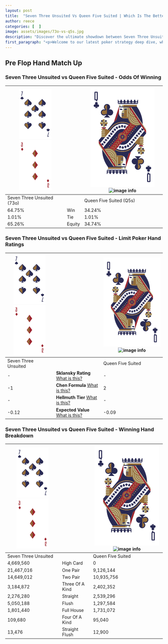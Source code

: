 ```yaml
---
layout: post
title:  "Seven Three Unsuited Vs Queen Five Suited | Which Is The Better Hand In Poker? A Complete Guide"
author: reece
categories: [  ]
image: assets/images/73o-vs-q5s.jpg
description: "Discover the ultimate showdown between Seven Three Unsuited and Queen Five Suited in poker! Uncover the odds, strategies, and scenarios where one hand triumphs over the other. Get ready to up your poker game with this thrilling analysis."
first_paragraph: "<p>Welcome to our latest poker strategy deep dive, where we're pitting two distinct hands against each other in a high-stakes showdown: Seven Three Unsuited vs Queen Five Suited.</p><p>In the dynamic world of poker, every decision counts, and knowing which hand holds the upper hand is key to your success at the table.</p><p>In this article, we'll dissect these two hands, explore the scenarios where one dominates the other, and equip you with the knowledge to make strategic choices that can tip the odds in your favor.</p><p>Get ready to unravel the intriguing dynamics of these poker hands and elevate your game to new heights.</p>"
---
```




[comment]: # (sp0)

## Pre Flop Hand Match Up

<div class="table hand-ratings" markdown="1"> 



### Seven Three Unsuited vs Queen Five Suited - Odds Of Winning


    
| ![image info](assets/images/hand1/7.png) ![image info](assets/images/hand1/3o.png) |  | ![image info](assets/images/hand2/Q.png) ![image info](assets/images/hand2/5s.png) |
| -------- | -------- | -------- |
| Seven Three Unsuited (73o) |  | Queen Five Suited (Q5s) |
| 64.75% | Win | 34.24% |
| 1.01% | Tie | 1.01% |
| 65.26% | Equity | 34.74% |




[comment]: # (sp1)



### Seven Three Unsuited vs Queen Five Suited - Limit Poker Hand Ratings


    
| ![image info](assets/images/hand1/7.png) ![image info](assets/images/hand1/3o.png) |  | ![image info](assets/images/hand2/Q.png) ![image info](assets/images/hand2/5s.png) |
| -------- | -------- | -------- |
| Seven Three Unsuited |  | Queen Five Suited |
| - | **Sklansky Rating** [What is this?](/sklansky-rating-explained) | - |
| -1 | **Chen Formula** [What is this?](/chen-formula-explained) | 2 |
| - | **Hellmuth Tier** [What is this?](/Hellmuth-tier-explained) | - |
| -0.12 | **Expected Value** [What is this?](/expected-value-explained) | -0.09 |




[comment]: # (sp2)



### Seven Three Unsuited vs Queen Five Suited - Winning Hand Breakdown


    
| ![image info](assets/images/hand1/7.png) ![image info](assets/images/hand1/3o.png) |  | ![image info](assets/images/hand2/Q.png) ![image info](assets/images/hand2/5s.png) |
| -------- | -------- | -------- |
| Seven Three Unsuited |  | Queen Five Suited |
| 4,669,560 | High Card | 0 |
| 21,467,016 | One Pair | 9,126,144 |
| 14,649,012 | Two Pair | 10,935,756 |
| 3,184,872 | Three Of A Kind | 2,402,352 |
| 2,276,280 | Straight | 2,539,296 |
| 5,050,188 | Flush | 1,297,584 |
| 1,801,440 | Full House | 1,731,072 |
| 109,680 | Four Of A Kind | 95,040 |
| 13,476 | Straight Flush | 12,900 |




[comment]: # (sp3)



</div>

[comment]: # (sp4)



[comment]: # (sp5)

